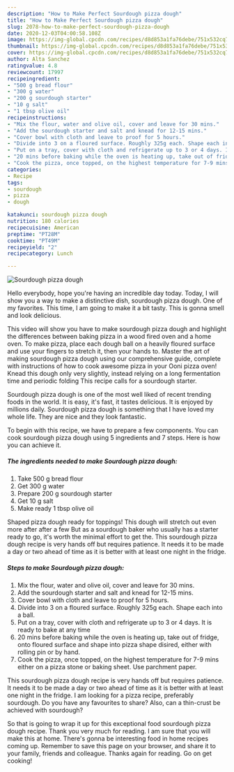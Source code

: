 ```yaml
---
description: "How to Make Perfect Sourdough pizza dough"
title: "How to Make Perfect Sourdough pizza dough"
slug: 2078-how-to-make-perfect-sourdough-pizza-dough
date: 2020-12-03T04:00:58.108Z
image: https://img-global.cpcdn.com/recipes/d8d853a1fa76debe/751x532cq70/sourdough-pizza-dough-recipe-main-photo.jpg
thumbnail: https://img-global.cpcdn.com/recipes/d8d853a1fa76debe/751x532cq70/sourdough-pizza-dough-recipe-main-photo.jpg
cover: https://img-global.cpcdn.com/recipes/d8d853a1fa76debe/751x532cq70/sourdough-pizza-dough-recipe-main-photo.jpg
author: Alta Sanchez
ratingvalue: 4.8
reviewcount: 17997
recipeingredient:
- "500 g bread flour"
- "300 g water"
- "200 g sourdough starter"
- "10 g salt"
- "1 tbsp olive oil"
recipeinstructions:
- "Mix the flour, water and olive oil, cover and leave for 30 mins."
- "Add the sourdough starter and salt and knead for 12-15 mins."
- "Cover bowl with cloth and leave to proof for 5 hours."
- "Divide into 3 on a floured surface. Roughly 325g each. Shape each into a ball."
- "Put on a tray, cover with cloth and refrigerate up to 3 or 4 days. It is ready to bake at any time"
- "20 mins before baking while the oven is heating up, take out of fridge, onto floured surface and shape into pizza shape disired, either with rolling pin or by hand."
- "Cook the pizza, once topped, on the highest temperature for 7-9 mins either on a pizza stone or baking sheet. Use parchment paper."
categories:
- Recipe
tags:
- sourdough
- pizza
- dough

katakunci: sourdough pizza dough 
nutrition: 180 calories
recipecuisine: American
preptime: "PT28M"
cooktime: "PT49M"
recipeyield: "2"
recipecategory: Lunch

---
```



![Sourdough pizza dough](https://img-global.cpcdn.com/recipes/d8d853a1fa76debe/751x532cq70/sourdough-pizza-dough-recipe-main-photo.jpg)

Hello everybody, hope you're having an incredible day today. Today, I will show you a way to make a distinctive dish, sourdough pizza dough. One of my favorites. This time, I am going to make it a bit tasty. This is gonna smell and look delicious.

This video will show you have to make sourdough pizza dough and highlight the differences between baking pizza in a wood fired oven and a home oven. To make pizza, place each dough ball on a heavily floured surface and use your fingers to stretch it, then your hands to. Master the art of making sourdough pizza dough using our comprehensive guide, complete with instructions of how to cook awesome pizza in your Ooni pizza oven! Knead this dough only very slightly, instead relying on a long fermentation time and periodic folding This recipe calls for a sourdough starter.

Sourdough pizza dough is one of the most well liked of recent trending foods in the world. It is easy, it's fast, it tastes delicious. It is enjoyed by millions daily. Sourdough pizza dough is something that I have loved my whole life. They are nice and they look fantastic.


To begin with this recipe, we have to prepare a few components. You can cook sourdough pizza dough using 5 ingredients and 7 steps. Here is how you can achieve it.

<!--inarticleads1-->

##### The ingredients needed to make Sourdough pizza dough:

1. Take 500 g bread flour
1. Get 300 g water
1. Prepare 200 g sourdough starter
1. Get 10 g salt
1. Make ready 1 tbsp olive oil


Shaped pizza dough ready for toppings! This dough will stretch out even more after after a few But as a sourdough baker who usually has a starter ready to go, it&#39;s worth the minimal effort to get the. This sourdough pizza dough recipe is very hands off but requires patience. It needs it to be made a day or two ahead of time as it is better with at least one night in the fridge. 

<!--inarticleads2-->

##### Steps to make Sourdough pizza dough:

1. Mix the flour, water and olive oil, cover and leave for 30 mins.
1. Add the sourdough starter and salt and knead for 12-15 mins.
1. Cover bowl with cloth and leave to proof for 5 hours.
1. Divide into 3 on a floured surface. Roughly 325g each. Shape each into a ball.
1. Put on a tray, cover with cloth and refrigerate up to 3 or 4 days. It is ready to bake at any time
1. 20 mins before baking while the oven is heating up, take out of fridge, onto floured surface and shape into pizza shape disired, either with rolling pin or by hand.
1. Cook the pizza, once topped, on the highest temperature for 7-9 mins either on a pizza stone or baking sheet. Use parchment paper.


This sourdough pizza dough recipe is very hands off but requires patience. It needs it to be made a day or two ahead of time as it is better with at least one night in the fridge. I am looking for a pizza recipe, preferably sourdough. Do you have any favourites to share? Also, can a thin-crust be achieved with sourdough? 

So that is going to wrap it up for this exceptional food sourdough pizza dough recipe. Thank you very much for reading. I am sure that you will make this at home. There's gonna be interesting food in home recipes coming up. Remember to save this page on your browser, and share it to your family, friends and colleague. Thanks again for reading. Go on get cooking!
